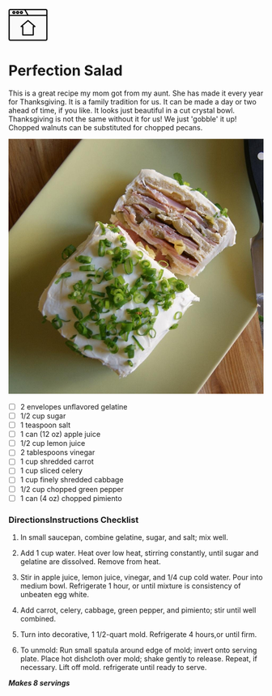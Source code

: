 [![button](../images/screenshot_20210420_181215.jpg)](../index.md)

# Perfection Salad

This is a great recipe my mom got from my aunt. She has made it every year for Thanksgiving. It is a family tradition for us. It can be made a day or two ahead of time, if you like. It looks just beautiful in a cut crystal bowl. Thanksgiving is not the same without it for us! We just 'gobble' it up! Chopped walnuts can be substituted for chopped pecans.

![Lime](../images/frosted-sandwich-loaf.jpg)


- [ ] 2 envelopes unflavored gelatine
- [ ] 1/2 cup sugar
- [ ] 1 teaspoon salt
- [ ] 1 can (12 oz) apple juice
- [ ] 1/2 cup lemon juice
- [ ] 2 tablespoons vinegar
- [ ] 1 cup shredded carrot
- [ ] 1 cup sliced celery
- [ ] 1 cup finely shredded cabbage
- [ ] 1/2 cup chopped green pepper
- [ ] 1 can (4 oz) chopped pimiento

### DirectionsInstructions Checklist
1. In small saucepan, combine gelatine, sugar, and salt; mix well.

1. Add 1 cup water. Heat over low heat, stirring constantly, until sugar and gelatine are dissolved. Remove from heat.

1. Stir in apple juice, lemon juice, vinegar, and 1/4 cup cold water. Pour into medium bowl. Refrigerate 1 hour, or until mixture is consistency of unbeaten egg white.

1. Add carrot, celery, cabbage, green pepper, and pimiento; stir until well combined.

1. Turn into decorative, 1 1/2-quart mold. Refrigerate 4 hours,or until firm.

1. To unmold: Run small spatula around edge of mold; invert onto serving plate. Place hot dishcloth over mold; shake gently to release. Repeat, if necessary. Lift off mold. refrigerate until ready to serve.

_**Makes 8 servings**_
